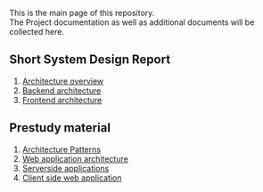 This is the main page of this repository.   
The Project documentation as well as additional documents will be collected here.


## Short System Design Report
1. [Architecture overview](https://github.com/HankCodes/school-lnu/blob/master/gitbuddy%202.0/assignment%20wiki/1.-GitBuddy/1.-Architecture-overview.md)  
2. [Backend architecture](https://github.com/HankCodes/school-lnu/blob/master/gitbuddy%202.0/assignment%20wiki/1.-GitBuddy/2.-Backend-architecture.md)  
3. [Frontend architecture](https://github.com/HankCodes/school-lnu/blob/master/gitbuddy%202.0/assignment%20wiki/1.-GitBuddy/3.-Frontend-architecture.md)  

## Prestudy material
1. [Architecture Patterns](https://github.com/HankCodes/school-lnu/blob/master/gitbuddy%202.0/assignment%20wiki/2.-Technical-prestudy/1.%20Architecture-Patterns.md) 
2. [Web application architecture](https://github.com/HankCodes/school-lnu/blob/master/gitbuddy%202.0/assignment%20wiki/2.-Technical-prestudy/2.%20Web%20application%20architectures.md)
3. [Serverside applications](https://github.com/HankCodes/school-lnu/blob/master/gitbuddy%202.0/assignment%20wiki/2.-Technical-prestudy/3.%20Server-side-web-applications.md)
4. [Client side web application](https://github.com/HankCodes/school-lnu/blob/master/gitbuddy%202.0/assignment%20wiki/2.-Technical-prestudy/4.%20Client-side%20web%20application.md)
